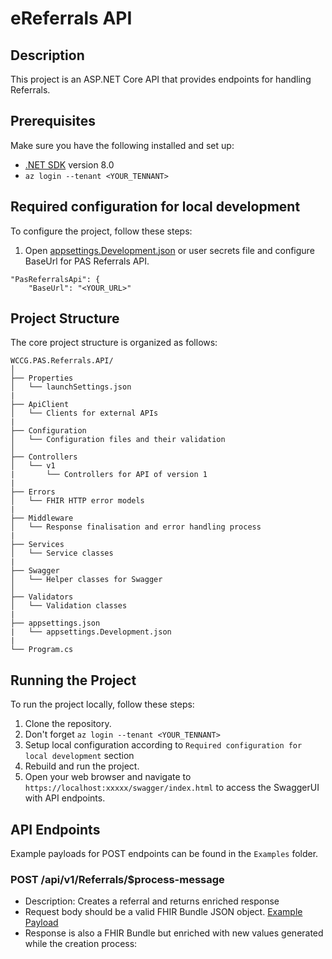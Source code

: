 # eReferrals API

## Description
This project is an ASP.NET Core API that provides endpoints for handling Referrals.

## Prerequisites
Make sure you have the following installed and set up:
- [.NET SDK](https://dotnet.microsoft.com/download) version 8.0
- `az login --tenant <YOUR_TENNANT>`

## Required configuration for local development
To configure the project, follow these steps:
1. Open [appsettings.Development.json](appsettings.Development.json) or user secrets file and configure BaseUrl for PAS Referrals API.
```
"PasReferralsApi": {
    "BaseUrl": "<YOUR_URL>"
```

## Project Structure
The core project structure is organized as follows:
```
WCCG.PAS.Referrals.API/
│
├── Properties
│   └── launchSettings.json
|
├── ApiClient
│   └── Clients for external APIs
|
├── Configuration
│   └── Configuration files and their validation
│
├── Controllers
│   └── v1
|       └── Controllers for API of version 1
|
├── Errors
│   └── FHIR HTTP error models
|
├── Middleware
│   └── Response finalisation and error handling process
|
├── Services
│   └── Service classes
|
├── Swagger
│   └── Helper classes for Swagger
│
├── Validators
│   └── Validation classes
|
├── appsettings.json
|   └── appsettings.Development.json
|
└── Program.cs
```

## Running the Project
To run the project locally, follow these steps:
1. Clone the repository.
2. Don't forget `az login --tenant <YOUR_TENNANT>`
3. Setup local configuration according to `Required configuration for local development` section
2. Rebuild and run the project.
6. Open your web browser and navigate to `https://localhost:xxxxx/swagger/index.html` to access the SwaggerUI with API endpoints.

## API Endpoints
Example payloads for POST endpoints can be found in the `Examples` folder. 

### POST /api/v1/Referrals/$process-message
- Description: Creates a referral and returns enriched response 
- Request body should be a valid FHIR Bundle JSON object. [Example Payload](./src/WCCG.PAS.Referrals.API/Examples/createReferral-example-payload.json)
- Response is also a FHIR Bundle but enriched with new values generated while the creation process:
